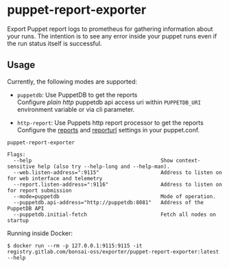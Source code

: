 # puppet-report-exporter

Export Puppet report logs to prometheus for gathering information about your runs.
The intention is to see any error inside your puppet runs even if the run status itself is successful.

## Usage

Currently, the following modes are supported:

* `puppetdb`: Use PuppetDB to get the reports  
  Configure *plain http* puppetdb api access uri within `PUPPETDB_URI` environment variable or via cli parameter.

* `http-report`: Use Puppets http report processor to get the reports  
  Configure the [reports](https://puppet.com/docs/puppet/7/configuration.html#reports)
  and [reporturl](https://puppet.com/docs/puppet/7/configuration.html#reporturl) settings in your puppet.conf.

```
puppet-report-exporter

Flags:
  --help                                          Show context-sensitive help (also try --help-long and --help-man).
  --web.listen-address=":9115"                    Address to listen on for web interface and telemetry
  --report.listen-address=":9116"                 Address to listen on for report submission
  --mode=puppetdb                                 Mode of operation.
  --puppetdb.api-address="http://puppetdb:8081"   Address of the PuppetDB API
  --puppetdb.initial-fetch                        Fetch all nodes on startup
```

Running inside Docker:

```shell
$ docker run --rm -p 127.0.0.1:9115:9115 -it registry.gitlab.com/bonsai-oss/exporter/puppet-report-exporter:latest --help
```
